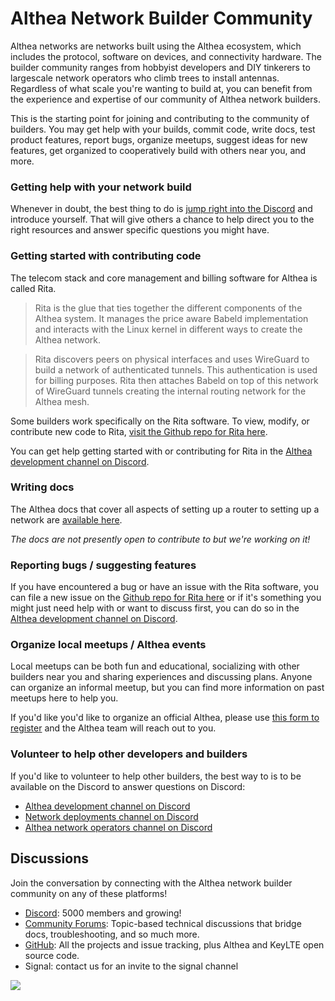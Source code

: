 # Althea Network Builder Community

Althea networks are networks built using the Althea ecosystem, which includes the protocol, software on devices, and connectivity hardware. The builder community ranges from hobbyist developers and DIY tinkerers to largescale network operators who climb trees to install antennas. Regardless of what scale you're wanting to build at, you can benefit from the experience and expertise of our community of Althea network builders.

This is the starting point for joining and contributing to the community of builders. You may get help with your builds, commit code, write docs, test product features, report bugs, organize meetups, suggest ideas for new features, get organized to cooperatively build with others near you, and more.

### Getting help with your network build

Whenever in doubt, the best thing to do is [jump right into the Discord](https://discord.gg/hHx7HxcycF) and introduce yourself. That will give others a chance to help direct you to the right resources and answer specific questions you might have.

### Getting started with contributing code

The telecom stack and core management and billing software for Althea is called Rita.

> Rita is the glue that ties together the different components of the Althea system. It manages the price aware Babeld implementation and interacts with the Linux kernel in different ways to create the Althea network.

> Rita discovers peers on physical interfaces and uses WireGuard to build a network of authenticated tunnels. This authentication is used for billing purposes. Rita then attaches Babeld on top of this network of WireGuard tunnels creating the internal routing network for the Althea mesh.

Some builders work specifically on the Rita software. To view, modify, or contribute new code to Rita, [visit the Github repo for Rita here](https://github.com/althea-net/althea_rs).

You can get help getting started with or contributing for Rita in the [Althea development channel on Discord](https://discord.com/channels/477147257251299350/499386519660920832).

### Writing docs

The Althea docs that cover all aspects of setting up a router to setting up a network are [available here](https://docs.althea.net/).

<i>The docs are not presently open to contribute to but we're working on it!</i>


### Reporting bugs / suggesting features

If you have encountered a bug or have an issue with the Rita software, you can file a new issue on the [Github repo for Rita here](https://github.com/althea-net/althea_rs) or if it's something you might just need help with or want to discuss first, you can do so in the [Althea development channel on Discord](https://discord.com/channels/477147257251299350/499386519660920832).

### Organize local meetups / Althea events

Local meetups can be both fun and educational, socializing with other builders near you and sharing experiences and discussing plans. Anyone can organize an informal meetup, but you can find more information on past meetups here to help you.

If you'd like you'd like to organize an official Althea, please use [this form to register](https://7g6dv3aozqg.typeform.com/to/LWMcBqtI) and the Althea team will reach out to you. 

### Volunteer to help other developers and builders

If you'd like to volunteer to help other builders, the best way to is to be available on the Discord to answer questions on Discord:

* [Althea development channel on Discord](https://discord.com/channels/477147257251299350/499386519660920832)
* [Network deployments channel on Discord](https://discord.com/channels/477147257251299350/477147569646993409)
* [Althea network operators channel on Discord](https://discord.com/channels/477147257251299350/571209131747442688)


## Discussions

Join the conversation by connecting with the Althea network builder community on any of these platforms!

* [Discord](https://discord.gg/hHx7HxcycF): 5000 members and growing!
* [Community Forums](https://forum.altheamesh.com): Topic-based technical discussions that bridge docs, troubleshooting, and so much more.
* [GitHub](https://github.com/althea-net): All the projects and issue tracking, plus Althea and KeyLTE open source code.
* Signal: contact us for an invite to the signal channel

[<img src="https://img.shields.io/badge/Edit%20this%20page%20on-Github-lightgrey?style=flat-square">](https://github.com/althea-net/communities/blob/main/README.md)
